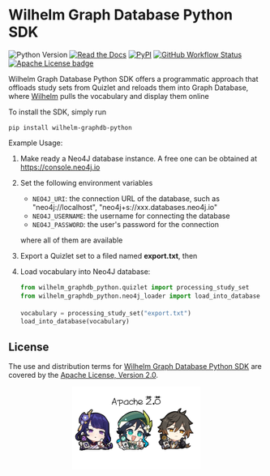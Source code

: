 Wilhelm Graph Database Python SDK
=================================

![Python Version][Python Version Badge]
[![Read the Docs][Read the Docs badge]][Read the Docs URL]
[![PyPI][PyPI project badge]][PyPI project url]
[![GitHub Workflow Status][GitHub Workflow Status badge]][GitHub Workflow Status URL]
[![Apache License badge]][Apache License URL]

Wilhelm Graph Database Python SDK offers a programmatic approach that offloads study sets from Quizlet and reloads them
into Graph Database, where [Wilhelm](https://wilhelm.qubitpi.org/) pulls the vocabulary and display them online

To install the SDK, simply run

```console
pip install wilhelm-graphdb-python
```

Example Usage:

1. Make ready a Neo4J database instance. A free one can be obtained at https://console.neo4j.io
2. Set the following environment variables

   - `NEO4J_URI`: the connection URL of the database, such as "neo4j://localhost", "neo4j+s://xxx.databases.neo4j.io"
   - `NEO4J_USERNAME`: the username for connecting the database
   - `NEO4J_PASSWORD`: the user's password for the connection

   where all of them are available

3. Export a Quizlet set to a filed named __export.txt__, then
4. Load vocabulary into Neo4J database:

   ```python
   from wilhelm_graphdb_python.quizlet import processing_study_set
   from wilhelm_graphdb_python.neo4j_loader import load_into_database

   vocabulary = processing_study_set("export.txt")
   load_into_database(vocabulary)
   ```

License
-------

The use and distribution terms for [Wilhelm Graph Database Python SDK]() are covered by the [Apache License, Version 2.0].

<div align="center">
    <a href="https://opensource.org/licenses">
        <img align="center" width="50%" alt="License Illustration" src="https://github.com/QubitPi/QubitPi/blob/master/img/apache-2.png?raw=true">
    </a>
</div>

[Apache License badge]: https://img.shields.io/badge/Apache%202.0-F25910.svg?style=for-the-badge&logo=Apache&logoColor=white
[Apache License URL]: https://www.apache.org/licenses/LICENSE-2.0
[Apache License, Version 2.0]: http://www.apache.org/licenses/LICENSE-2.0.html

[GitHub Workflow Status badge]: https://img.shields.io/github/actions/workflow/status/QubitPi/wilhelm-graphdb-python/ci-cd.yml?logo=github&style=for-the-badge
[GitHub Workflow Status URL]: https://github.com/QubitPi/wilhelm-graphdb-python/actions/workflows/ci-cd.yml

[Python Version Badge]: https://img.shields.io/badge/Python-3.10-brightgreen?style=for-the-badge&logo=python&logoColor=white
[PyPI project badge]: https://img.shields.io/pypi/v/wilhelm-graphdb-python?logo=pypi&logoColor=white&style=for-the-badge
[PyPI project url]: https://pypi.org/project/wilhelm-graphdb-python/

[Read the Docs badge]: https://img.shields.io/readthedocs/wilhelm-graphdb-python?style=for-the-badge&logo=readthedocs&logoColor=white&label=Read%20the%20Docs&labelColor=8CA1AF
[Read the Docs URL]: https://wilhelm-graphdb-python.qubitpi.org
